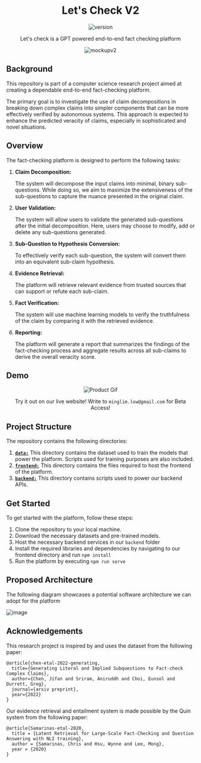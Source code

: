 <div align="center">
 <h1> Let's Check V2 </h1>
 
 ![version](https://img.shields.io/badge/version-2.1.9-blue.svg)

 Let's check is a GPT powered end-to-end fact checking platform

![mockupv2](https://user-images.githubusercontent.com/48002577/233338000-ef6955df-2339-421d-b23b-8387709d077a.jpeg)
</div>

## Background
This repository is part of a computer science research project aimed at creating a dependable end-to-end fact-checking platform. 

The primary goal is to investigate the use of claim decompositions in breaking down complex claims into simpler components that can be more effectively verified by autonomous systems. This approach is expected to enhance the predicted veracity of claims, especially in sophisticated and novel situations.

## Overview
The fact-checking platform is designed to perform the following tasks:

1. **Claim Decomposition:** 
      
      The system will decompose the input claims into minimal, binary sub-questions. 
      While doing so, we aim to maximize the extensiveness of the  sub-questions to capture the nuance presented in the original claim.

1. **User Validation:** 
      
      The system will allow users to validate the generated sub-questions after the initial decomposition. Here, users may choose to modify, add or delete any sub-questions generated.
      
1. **Sub-Question to Hypothesis Conversion:** 
      
      To effectively verify each sub-question, the system will convert them into an equivalent sub-claim hypothesis.
        
1. **Evidence Retrieval:** 
  
    The platform will retrieve relevant evidence from trusted sources that can support or refute each sub-claim.

1. **Fact Verification:**
    
    The system will use machine learning models to verify the truthfulness of the claim by comparing it with the retrieved evidence.

1. **Reporting:**
    
    The platform will generate a report that summarizes the findings of the fact-checking process and aggregate results across all sub-claims to derive the overall veracity score.

## Demo

<div align="center">
 
 ![Product Gif](https://user-images.githubusercontent.com/48002577/233365986-7d3ce39b-8c75-491a-88e0-46bdb9bd0535.gif)

 Try it out on our live website! Write to `minglim.low@gmail.com` for Beta Access!
</div>
    
## Project Structure
The repository contains the following directories:

1. [**``data:``**](https://github.com/Avalionnet/gpt_factchecker/tree/main/data) This directory contains the dataset used to train the models that power the platform. Scripts used for training purposes are also included.
2. [**``frontend:``**](https://github.com/Avalionnet/gpt_factchecker/tree/main/frontend) This directory contains the files required to host the frontend of the platform.
3. [**``backend:``**](https://github.com/Avalionnet/gpt_factchecker/tree/main/backend) This directory contains scripts used to power our backend APIs.

## Get Started
To get started with the platform, follow these steps:

1. Clone the repository to your local machine.
1. Download the necessary datasets and pre-trained models.
1. Host the necessary backend services in our ``backend`` folder
1. Install the required libraries and dependencies by navigating to our frontend directory and run `npm install`
1. Run the platform by executing ``npm run serve``

## Proposed Architecture
The following diagram showcases a potential software architecture we can adopt for the platform

![image](https://user-images.githubusercontent.com/48002577/233361808-e5eea333-37a6-4dc5-bc2f-0fd9b656ae25.png)


## Acknowledgements
This research project is inspired by and uses the dataset from the following paper:
```
@article{chen-etal-2022-generating,
  title={Generating Literal and Implied Subquestions to Fact-check Complex Claims},
  author={Chen, Jifan and Sriram, Aniruddh and Choi, Eunsol and Durrett, Greg},
  journal={arxiv preprint},
  year={2022}
}
```

Our evidence retrieval and entailment system is made possible by the Quin system from the following paper:
```
@article{Samarinas-etal-2020,
  title = {Latent Retrieval for Large-Scale Fact-Checking and Question Answering with NLI training},
  author = {Samarinas, Chris and Hsu, Wynne and Lee, Mong},
  year = {2020}
}
```
